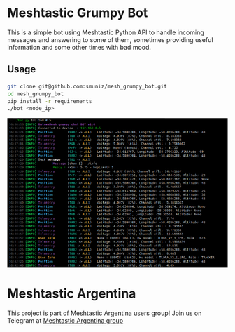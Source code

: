 # Meshtastic Grumpy Bot

This is a simple bot using Meshtastic Python API to handle incoming messages and answering to some of them, sometimes providing useful information and some other times with bad mood.

## Usage

```sh
git clone git@github.com:smuniz/mesh_grumpy_bot.git
cd mesh_grumpy_bot
pip install -r requirements
./bot <node_ip>
```

![Output example](assets/bot_working.bmp)


# Meshtastic Argentina

This project is part of Meshtastic Argentina users group!
Join us on Telegram at [Meshtastic Argentina group](https://t.me/meshtastic_argentina)

